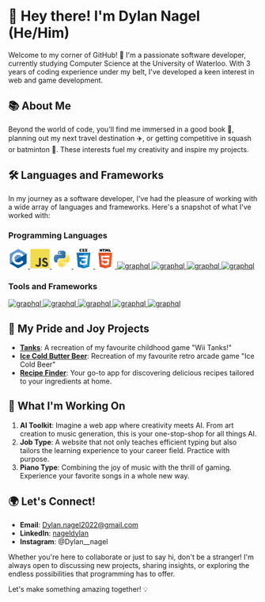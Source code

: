 # 👋 Hey there! I'm Dylan Nagel (He/Him)

Welcome to my corner of GitHub! 🚀 I'm a passionate software developer, currently studying Computer Science at the University of Waterloo. With 3 years of coding experience under my belt, I've developed a keen interest in web and game development.

## 📚 About Me

Beyond the world of code, you'll find me immersed in a good book 📖, planning out my next travel destination ✈️, or getting competitive in squash or batminton 🏸. These interests fuel my creativity and inspire my projects.

## 🛠 Languages and Frameworks

In my journey as a software developer, I've had the pleasure of working with a wide array of languages and frameworks. Here's a snapshot of what I've worked with:

### Programming Languages

<p align="left" class="image">
  <a href="https://www.cprogramming.com/" target="_blank" rel="noreferrer">
    <img
      src="https://raw.githubusercontent.com/devicons/devicon/master/icons/c/c-original.svg"
      alt="c"
      width="40"
      height="40"
    />
  </a>
  
  <a href="https://developer.mozilla.org/en-US/docs/Web/JavaScript">
    <img
      src="https://raw.githubusercontent.com/devicons/devicon/master/icons/javascript/javascript-original.svg"
      alt="javascript"
      width="40"
      height="40"
    />
  </a>

  
  <a href="https://www.python.org" target="_blank" rel="noreferrer">
    <img
      src="https://raw.githubusercontent.com/devicons/devicon/master/icons/python/python-original.svg"
      alt="python"
      width="40"
      height="40"
    />
  </a>
  
  <a href="https://www.w3schools.com/css/" target="_blank" rel="noreferrer"> 
    <img 
      src="https://raw.githubusercontent.com/devicons/devicon/master/icons/css3/css3-original-wordmark.svg" 
      alt="css3" 
      width="40" 
      height="40"/> 
  </a> 
  
  <a href="[https://www.w3.org/html/](https://html.spec.whatwg.org/multipage/)" target="_blank" rel="noreferrer"> 
    <img 
      src="https://raw.githubusercontent.com/devicons/devicon/master/icons/html5/html5-original-wordmark.svg" 
      alt="html5" 
      width="40" 
      height="40"/> 
  </a> 
  
  <a href="https://www.w3schools.com/cs/index.php" target="_blank" rel="noreferrer"> 
    <img src="https://upload.wikimedia.org/wikipedia/commons/b/bd/Logo_C_sharp.svg" 
      alt="graphql" 
      width="40" 
      height="40"/> 
  </a> 

  <a href="https://racket-lang.org" target="_blank" rel="noreferrer"> 
    <img src="https://upload.wikimedia.org/wikipedia/commons/c/c1/Racket-logo.svg" 
      alt="graphql" 
      width="40" 
      height="40"/> 
  </a>

  <a href="https://www.w3schools.com/java/java_intro.asp" target="_blank" rel="noreferrer"> 
    <img src="https://www.vectorlogo.zone/logos/java/java-icon.svg" 
      alt="graphql" 
      width="40" 
      height="40"/> 
  </a> 

  <a href="https://www.w3schools.io/terminal/bash-tutorials/" target="_blank" rel="noreferrer"> 
    <img src="https://upload.wikimedia.org/wikipedia/commons/4/4b/Bash_Logo_Colored.svg" 
      alt="graphql" 
      width="40" 
      height="40"/> 
  </a> 
</p>

### Tools and Frameworks

<p align="left" class="image">
  <a href="https://www.w3schools.com/git/"> 
      <img src="https://git-scm.com/images/logos/downloads/Git-Icon-1788C.svg" 
        alt="graphql" 
        width="40" 
        height="40"/> 
    </a> 
  
  <a href="https://monogame.net/documentation/"> 
      <img src="https://asset.brandfetch.io/idXSff6iX5/idEFIfrKxv.svg" 
        alt="graphql" 
        width="40" 
        height="40"/> 
    </a> 

  <a href="https://learn.microsoft.com/en-us/dotnet/"> 
      <img src="https://upload.wikimedia.org/wikipedia/commons/7/7d/Microsoft_.NET_logo.svg" 
        alt="graphql" 
        width="40" 
        height="40"/> 
    </a> 
    
  <a href="https://www.w3schools.in/operating-system/linux-operating-system"> 
      <img src="https://www.vectorlogo.zone/logos/linux/linux-icon.svg" 
        alt="graphql" 
        width="40" 
        height="40"/> 
    </a>

  <a href="https://www.cloudflare.com/en-ca/"> 
      <img src="https://www.vectorlogo.zone/logos/cloudflare/cloudflare-icon.svg" 
        alt="graphql" 
        width="40" 
        height="40"/> 
    </a>
</p>

## 🌟 My Pride and Joy Projects

- **[Tanks](https://github.com/NagelDylan/Tanks)**: A recreation of my favourite childhood game "Wii Tanks!"
- **[Ice Cold Butter Beer](https://github.com/NagelDylan/IceColdButterBeer)**: Recreation of my favourite retro arcade game "Ice Cold Beer"
- **[Recipe Finder](https://github.com/NagelDylan/RecipeFinder)**: Your go-to app for discovering delicious recipes tailored to your ingredients at home.

## 🔨 What I'm Working On

1. **AI Toolkit**: Imagine a web app where creativity meets AI. From art creation to music generation, this is your one-stop-shop for all things AI.
2. **Job Type**: A website that not only teaches efficient typing but also tailors the learning experience to your career field. Practice with purpose.
3. **Piano Type**: Combining the joy of music with the thrill of gaming. Experience your favorite songs in a whole new way.

## 🌍 Let's Connect!

- **Email**: Dylan.nagel2022@gmail.com
- **LinkedIn**: [nageldylan](https://www.linkedin.com/in/nageldylan/)
- **Instagram**: @Dylan__nagel

Whether you're here to collaborate or just to say hi, don't be a stranger! I'm always open to discussing new projects, sharing insights, or exploring the endless possibilities that programming has to offer.

Let's make something amazing together! 💡
